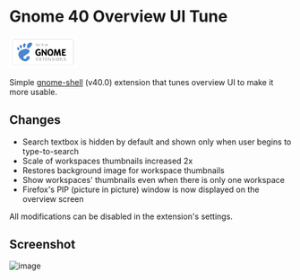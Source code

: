 # Gnome 40 Overview UI Tune

[<img src="https://github.com/andyholmes/gnome-shell-extensions-badge/raw/master/get-it-on-ego.svg" width=120px>](https://extensions.gnome.org/extension/4158/gnome-40-ui-improvements/)

Simple [gnome-shell](https://wiki.gnome.org/Projects/GnomeShell) (v40.0) extension that tunes overview UI to make it more usable.

## Changes
 - Search textbox is hidden by default and shown only when user begins to type-to-search
 - Scale of workspaces thumbnails increased 2x
 - Restores background image for workspace thumbnails
 - Show workspaces' thumbnails even when there is only one workspace
 - Firefox's PIP (picture in picture) window is now displayed on the overview screen

All modifications can be disabled in the extension's settings.

## Screenshot

![image](https://user-images.githubusercontent.com/3088476/114587629-daae3280-9c53-11eb-9c70-3fb40fbb3d42.png)
